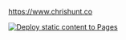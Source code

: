 https://www.chrishunt.co

[![Deploy static content to Pages](https://github.com/chrishunt/chrishunt.github.com/actions/workflows/static.yml/badge.svg)](https://github.com/chrishunt/chrishunt.github.com/actions/workflows/static.yml)
